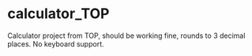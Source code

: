 # calculator_TOP
Calculator project from TOP, should be working fine, rounds to 3 decimal places.
No keyboard support.
